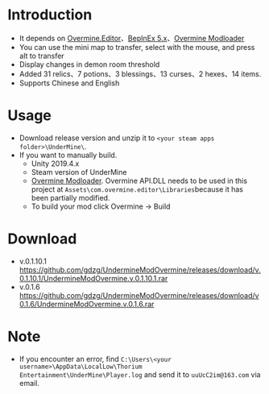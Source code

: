 

# Introduction
* It depends on [Overmine.Editor](https://github.com/Knugel/Overmine.Editor)、[BepInEx 5.x](https://github.com/BepInEx/BepInEx)、[Overmine Modloader](https://github.com/Knugel/Overmine)
* You can use the mini map to transfer, select with the mouse, and press alt to transfer
* Display changes in demon room threshold
* Added 31 relics、7 potions、3 blessings、13 curses、2 hexes、14 items.
* Supports Chinese and English
# Usage
* Download release version and unzip it to ``<your steam apps folder>\UnderMine\``.
* If you want to manually build.
  * Unity 2019.4.x
  * Steam version of UnderMine
  * [Overmine Modloader](https://github.com/Knugel/Overmine). Overmine API.DLL needs to be used in this project at ``Assets\com.overmine.editor\Libraries``because it has been partially modified.
  * To build your mod click Overmine -> Build
# Download
* v.0.1.10.1
https://github.com/gdzg/UndermineModOvermine/releases/download/v.0.1.10.1/UndermineModOvermine.v.0.1.10.1.rar
* v.0.1.6
https://github.com/gdzg/UndermineModOvermine/releases/download/v0.1.6/UndermineModOvermine.v.0.1.6.rar
# Note
* If you encounter an error, find ``C:\Users\<your username>\AppData\LocalLow\Thorium Entertainment\UnderMine\Player.log`` and send it to ``uuUcC2im@163.com`` via email.

